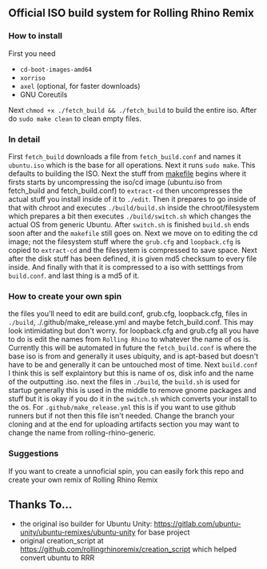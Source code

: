 ## Official ISO build system for Rolling Rhino Remix
### How to install
First you need 
- `cd-boot-images-amd64`
- `xorriso`
- `axel` (optional, for faster downloads)
- GNU Coreutils

Next `chmod +x ./fetch_build && ./fetch_build` to build the entire iso.
After do `sudo make clean` to clean empty files.


### In detail
First `fetch_build` downloads a file from `fetch_build.conf` and names it `ubuntu.iso` which
is the base for all operations. Next it runs `sudo make`. This defaults to building the ISO.
Next the stuff from [makefile](https://github.com/rollingrhinoremix/RRR-builder/blob/master/Makefile) begins 
where it firsts starts by uncompressing the iso/cd image 
(ubuntu.iso from fetch_build and fetch_build.conf) to `extract-cd` then 
uncompresses the actual stuff you install inside of it to `./edit`.
Then it prepares to go inside of that with chroot and executes
`./build/build.sh` inside the chroot/filesystem which prepares a bit
then executes `./build/switch.sh` which changes the actual OS from generic Ubuntu.
After `switch.sh` is finished `build.sh` ends soon after and the `makefile` still
goes on. Next we move on to editing the cd image; not the filesystem stuff
where the `grub.cfg` and `loopback.cfg` is copied to `extract-cd` and the
filesystem is compressed to save space. Next after the disk stuff has been
defined, it is given md5 checksum to every file inside. And finally with that it is
compressed to a iso with setttings from `build.conf`. and last thing is a md5 of it.


### How to create your own spin
the files you'll need to edit are build.conf, grub.cfg, loopback.cfg, files in `./build`,
./.github/make_release.yml and maybe fetch_build.conf.
This may look intimidating but don't worry.
for loopback.cfg and grub.cfg all you have to do is edit the names from
`Rolling Rhino` to whatever the name of os is. Currently this will be automated in future
the `fetch_build.conf` is where the base iso is from and generally it uses ubiquity,
and is apt-based but doesn't have to be and generally it can be untouched most of time.
Next `build.conf` I think this is self explaintory but this is name of os, disk info
and the name of the outputting .iso.
next the files in `./build`, the `build.sh` is used for startup generally this is used
in the middle to remove gnome packages and stuff but it is okay if you do it in the
`switch.sh` which converts your install to the os. For `.github/make_release.yml` this
is if you want to use github runners but if not then this file isn't needed. Change 
the branch your cloning and at the end for uploading artifacts section you may want to
change the name from rolling-rhino-generic.


### Suggestions
If you want to create a unnoficial spin, you can easily fork this repo and create your
own remix of Rolling Rhino Remix

## Thanks To...
* the original iso builder for Ubuntu Unity: https://gitlab.com/ubuntu-unity/ubuntu-remixes/ubuntu-unity for base project
* original creation_script at https://github.com/rollingrhinoremix/creation_script which helped convert ubuntu to RRR

